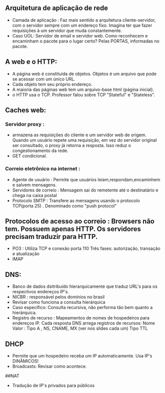 ## Arquitetura de aplicação de rede
* Camada de aplicação : Faz mais sentido a arquitetura cliente-servidor, com o servidor sempre com um endereço fixo. Imagina ter que fazer requisições à um servidor que muda constantemente.
* Caso UOL: Servidor de email e servidor web. Como reconhecem e encaminham o pacote para o lugar certo? Pelas PORTAS, informadas no pacote.


## A web e o HTTP:
* A página web é constituída de objetos. Objetos é um arquivo que pode se acessar com um único URL.
* Cada objeto tem seu próprio endereço.
* A maioria das páginas web tem um arquivo-base html (página inicial).
* o HTTP usa o TCP. Professor falou sobre TCP "Stateful" e "Stateless".

## Caches web:
### Servidor proxy : 
* armazena as requisições do cliente e um servidor web de origem. Quando um usuário repete uma requisição, em vez do servidor original ser consultado, o proxy já retorna a resposta. Isso reduz o congestionamento da rede.
* GET condicional.

### Correio eletrônico na internet :
* Agente de usuário : Permite que usuários leiam,respondam,encaminhem e salvem mensagens.
* Servidores de correio : Mensagem sai do remetente até o destinatário e chega na caixa postal
* Protocolo SMTP : Transfere as mensagens usando o protocolo TCP(porta 25) . Denominado como "push protocol"

## Protocolos de acesso ao correio : Browsers não tem. Possuem apenas HTTP. Os servidores precisam traduzir para HTTP.
* PO3 : Utiliza TCP e conexão porta 110  Três fases: autorização, transação e atualização
* IMAP

## DNS:
* Banco de dados dsitribuído hierarquicamente que traduz URL's para os respectivos endereços IP's.
* NICBR : responsável pelos domínios no brasil
* Revisar como funciona a consulta hierárquica
* Caso específico: Consulta recursiva, não performa tão bem quanto a hierárquica.
* Registro de recurso : Mapeamentos de nomes de hospedeiros para endereços IP. Cada resposta DNS arrega registros de recursos:
  Nome
  Valor : Tipo A , NS, CNAME, MX (ver nos slides cada um)
  Tipo
  TTL


## DHCP
* Permite que um hospedeiro receba um IP automaticamente. Usa IP's DINÂMICOS!
* Broadcasts: Revisar como acontece.

##NAT
* Tradução de IP's privados para públicos
